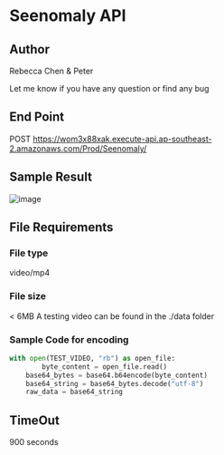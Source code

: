 # Seenomaly API 

## Author 
Rebecca Chen & Peter

Let me know if you have any question or find any bug

## End Point 
POST https://wom3x88xak.execute-api.ap-southeast-2.amazonaws.com/Prod/Seenomaly/

## Sample Result 
![image](https://user-images.githubusercontent.com/55317028/118953423-23b67c80-b9a0-11eb-84ef-31d544f64216.png)

## File Requirements 
### File type 
video/mp4
### File size 
< 6MB
A testing video can be found in the ./data folder
### Sample Code for encoding 
```python
with open(TEST_VIDEO, "rb") as open_file:
        byte_content = open_file.read()
    base64_bytes = base64.b64encode(byte_content)
    base64_string = base64_bytes.decode("utf-8")
    raw_data = base64_string

```

## TimeOut
900 seconds






